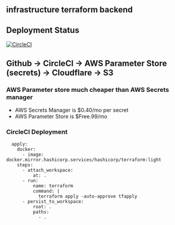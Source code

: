 ## infrastructure terraform backend

## Deployment Status
[![CircleCI](https://circleci.com/gh/SamRoyDev/samroyio-infrastructure/tree/master.svg?style=svg)](https://circleci.com/gh/SamRoyDev/samroyio-infrastructure/tree/master)

## Github -> CircleCI -> AWS Parameter Store (secrets) -> Cloudflare -> S3

### AWS Parameter store much cheaper than AWS Secrets manager
  - AWS Secrets Manager is $0.40/mo per secret
  - AWS Parameter Store is $Free.99/mo

### CircleCI Deployment
```
  apply:
    docker:
      - image: docker.mirror.hashicorp.services/hashicorp/terraform:light
    steps:
      - attach_workspace:
          at: .
      - run:
          name: terraform
          command: |
            terraform apply -auto-approve tfapply
      - persist_to_workspace:
          root: .
          paths:
            - .
```